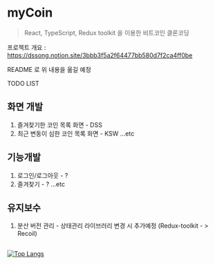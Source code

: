 # myCoin
 > React, TypeScript, Redux toolkit 을 이용한 비트코인 클론코딩

프로젝트 개요 : https://dssong.notion.site/3bbb3f5a2f64477bb580d7f2ca4ff0be

README 로 위 내용을 옮길 예정

TODO LIST

## 화면 개발
1. 즐겨찾기한 코인 목록 화면 - DSS
2. 최근 변동이 심한 코인 목록 화면 - KSW
...etc

## 기능개발
1. 로그인/로그아웃 - ?
2. 즐겨찾기 - ?
...etc

## 유지보수
1. 분산 버전 관리 - 상태관리 라이브러리 변경 시 추가예정 (Redux-toolkit - > Recoil)

## 
[![Top Langs](https://github-readme-stats.vercel.app/api/top-langs/?username=DaeSoeps)](https://github.com/DaeSoeps/github-readme-stats)